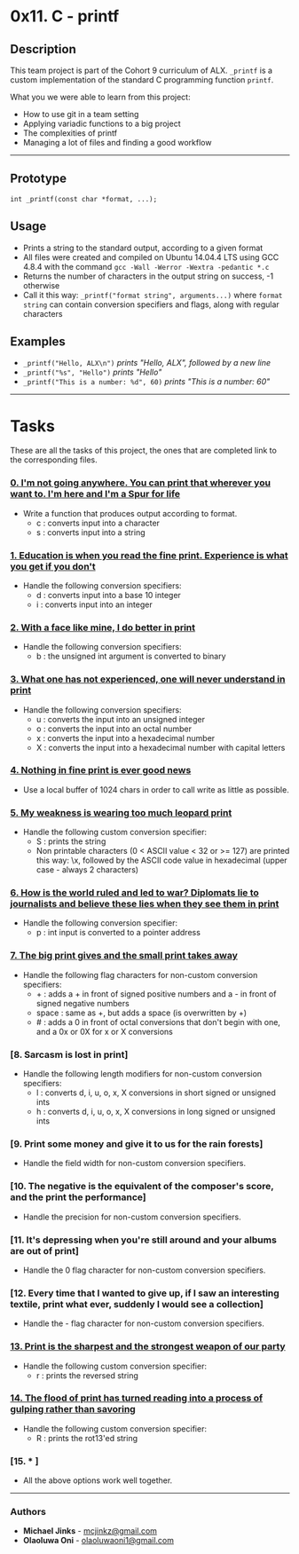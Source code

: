 # 0x11. C - printf

## Description

This team project is part of the Cohort 9 curriculum of ALX.
`_printf` is a custom implementation of the standard C programming function `printf`.

What you we were able to learn from this project:

- How to use git in a team setting
- Applying variadic functions to a big project
- The complexities of printf
- Managing a lot of files and finding a good workflow

---

## Prototype

`int _printf(const char *format, ...);`

## Usage

- Prints a string to the standard output, according to a given format
- All files were created and compiled on Ubuntu 14.04.4 LTS using GCC 4.8.4 with the command `gcc -Wall -Werror -Wextra -pedantic *.c`
- Returns the number of characters in the output string on success, -1 otherwise
- Call it this way: `_printf("format string", arguments...)` where `format string` can contain conversion specifiers and flags,
  along with regular characters

## Examples

- `_printf("Hello, ALX\n")` _prints "Hello, ALX", followed by a new line_
- `_printf("%s", "Hello")` _prints "Hello"_
- `_printf("This is a number: %d", 60)` _prints "This is a number: 60"_

---

# Tasks

These are all the tasks of this project, the ones that are completed link to the corresponding files.

### [0. I'm not going anywhere. You can print that wherever you want to. I'm here and I'm a Spur for life](./_printf.c)

- Write a function that produces output according to format.
  - c : converts input into a character
  - s : converts input into a string

### [1. Education is when you read the fine print. Experience is what you get if you don't](./print_nums.c)

- Handle the following conversion specifiers:
  - d : converts input into a base 10 integer
  - i : converts input into an integer

### [2. With a face like mine, I do better in print](./print_bases.c)

- Handle the following conversion specifiers:
  - b : the unsigned int argument is converted to binary

### [3. What one has not experienced, one will never understand in print](./print_bases.c)

- Handle the following conversion specifiers:
  - u : converts the input into an unsigned integer
  - o : converts the input into an octal number
  - x : converts the input into a hexadecimal number
  - X : converts the input into a hexadecimal number with capital letters

### [4. Nothing in fine print is ever good news](./write_funcs.c)

- Use a local buffer of 1024 chars in order to call write as little as possible.

### [5. My weakness is wearing too much leopard print](./print_custom.c)

- Handle the following custom conversion specifier:
  - S : prints the string
  - Non printable characters (0 < ASCII value < 32 or >= 127) are printed this way: \x, followed by the ASCII code value in hexadecimal (upper case - always 2 characters)

### [6. How is the world ruled and led to war? Diplomats lie to journalists and believe these lies when they see them in print](./print_address.c)

- Handle the following conversion specifier:
  - p : int input is converted to a pointer address

### [7. The big print gives and the small print takes away](./get_flag.c)

- Handle the following flag characters for non-custom conversion specifiers:
  - \+ : adds a \+ in front of signed positive numbers and a \- in front of signed negative numbers
  - space : same as \+, but adds a space (is overwritten by \+)
  - \# : adds a 0 in front of octal conversions that don't begin with one, and a 0x or 0X for x or X conversions

### [8. Sarcasm is lost in print]

- Handle the following length modifiers for non-custom conversion specifiers:
  - l : converts d, i, u, o, x, X conversions in short signed or unsigned ints
  - h : converts d, i, u, o, x, X conversions in long signed or unsigned ints

### [9. Print some money and give it to us for the rain forests]

- Handle the field width for non-custom conversion specifiers.

### [10. The negative is the equivalent of the composer's score, and the print the performance]

- Handle the precision for non-custom conversion specifiers.

### [11. It's depressing when you're still around and your albums are out of print]

- Handle the 0 flag character for non-custom conversion specifiers.

### [12. Every time that I wanted to give up, if I saw an interesting textile, print what ever, suddenly I would see a collection]

- Handle the - flag character for non-custom conversion specifiers.

### [13. Print is the sharpest and the strongest weapon of our party](./print_custom.c)

- Handle the following custom conversion specifier:
  - r : prints the reversed string

### [14. The flood of print has turned reading into a process of gulping rather than savoring](./print_custom.c)

- Handle the following custom conversion specifier:
  - R : prints the rot13'ed string

### [15. * ]

- All the above options work well together.

---

### Authors

- **Michael Jinks** - [mcjinkz@gmail.com](https://github.com/WanLoq)
- **Olaoluwa Oni** - [olaoluwaoni1@gmail.com](https://github.com/fessy01)

